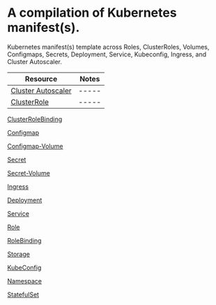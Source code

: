# A compilation of Kubernetes manifest(s). 

Kubernetes manifest(s) template across Roles, ClusterRoles, Volumes, Configmaps, Secrets, Deployment, Service, Kubeconfig, Ingress, and Cluster Autoscaler.

| Resource | Notes |
| --- | ----------- |
| [Cluster Autoscaler](k8s-autoscaler/k8s-autoscaler.yaml) | ----- |
| [ClusterRole](k8s-clusterRole-manifest/k8s-clusterRole.yaml) | ----- |



[ClusterRoleBinding](k8s-clusterRole-manifest/k8s-clusterRoleBinding.yaml)

[Configmap](k8s-configmap-manifest/k8s-configmap.yaml)

[Configmap-Volume](k8s-configmap-volume-manifest/k8s-configmap-volume.yaml)

[Secret](k8s-Secret-manifest/k8s-secret.yaml)

[Secret-Volume](k8s-Secret-volume-manifest/k8s-secret-volume.yaml)

[Ingress](k8s-ingress-manifest/k8s-ingress.yaml)

[Deployment](k8s-manifest/k8s-deployment-service.yaml)

[Service](k8s-manifest/k8s-service.yaml)

[Role](k8s-Role-manifest/k8s-Role.yaml)

[RoleBinding](k8s-Role-manifest/k8s-RoleBinding.yaml)

[Storage](k8s-storage-manifest/k8s-storage.yml)

[KubeConfig](kube-config/kube-config.yml)

[Namespace](k8s-namespace-manifest/namespace.yml)

[StatefulSet](k8s-statefulset-manifest/statefulset.yml) 